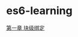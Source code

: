 # es6-learning
[第一章 块级绑定](https://github.com/yin31/es6-learning/blob/master/note/%E7%AC%AC%E4%B8%80%E7%AB%A0%20%E5%9D%97%E7%BA%A7%E7%BB%91%E5%AE%9A.md)
